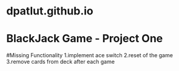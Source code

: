 # dpatlut.github.io
# BlackJack Game - Project One


#Missing Functionality
1.implement ace switch
2.reset of the game
3.remove cards from deck after each game
